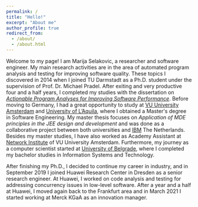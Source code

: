 ```yaml
---
permalink: /
title: "Hello!"
excerpt: "About me"
author_profile: true
redirect_from: 
  - /about/
  - /about.html
---
```

Welcome to my page! I am Marija Selakovic, a researcher and software engineer. My main research activities are in the area of automated program analysis and testing for improving software quality. These topics I discovered in 2014 when I joined TU Darmstadt as a Ph.D. student under the supervision of Prof. Dr. Michael Pradel. After exiting and very productive four and a half years, I completed my studies with the dissertation on [_Actionable Program Analyses for Improving Software Performance_](http://tuprints.ulb.tu-darmstadt.de/8768/). Before moving to Germany, I had a great opportunity to study at [VU University Amsterdam](http://vu.nl/nl/index.asp "VU") and [University of L’Aquila](http://www.univaq.it/en/ "laquila"), where I obtained a Master's degree in Software Engineering. My master thesis focuses on _Application of MDE principles in the JEE design and development_ and was done as a collaborative project between both universities and [IBM](http://www.ibm.com/nl/nl/ "IBM") The Netherlands. Besides my master studies, I have also worked as Academy Assistant at [Network Institute](http://www.networkinstitute.org/ "network_institute") of VU University Amsterdam. Furthermore, my journey as a computer scientist started at [University of Belgrade](http://www.bg.ac.rs/en/ "u of belgrade"), where I completed my bachelor studies in Information Systems and Technology.

After finishing my Ph.D., I decided to continue my career in industry, and in September 2019 I joined Huawei Research Center in Dresden as a senior research engineer. At Huawei, I worked on code analysis and testing for addressing concurrency issues in low-level software. After a year and a half at Huawei, I moved again back to the Frankfurt area and in March 2021 I started working at Merck KGaA as an innovation manager.



